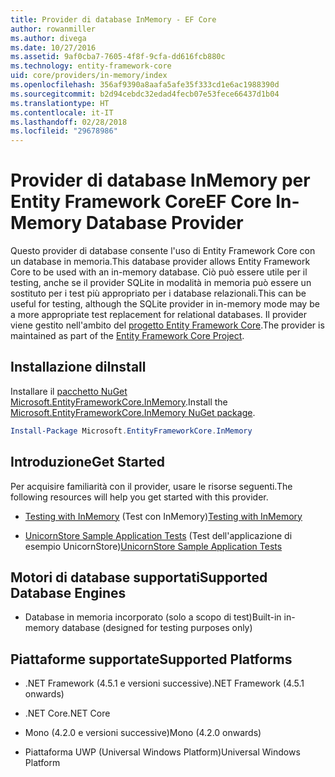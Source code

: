 ```yaml
---
title: Provider di database InMemory - EF Core
author: rowanmiller
ms.author: divega
ms.date: 10/27/2016
ms.assetid: 9af0cba7-7605-4f8f-9cfa-dd616fcb880c
ms.technology: entity-framework-core
uid: core/providers/in-memory/index
ms.openlocfilehash: 356af9390a8aafa5afe35f333cd1e6ac1988390d
ms.sourcegitcommit: b2d94cebdc32edad4fecb07e53fece66437d1b04
ms.translationtype: HT
ms.contentlocale: it-IT
ms.lasthandoff: 02/28/2018
ms.locfileid: "29678986"
---
```

# <a name="ef-core-in-memory-database-provider"></a><span data-ttu-id="f7c6f-102">Provider di database InMemory per Entity Framework Core</span><span class="sxs-lookup"><span data-stu-id="f7c6f-102">EF Core In-Memory Database Provider</span></span>

<span data-ttu-id="f7c6f-103">Questo provider di database consente l'uso di Entity Framework Core con un database in memoria.</span><span class="sxs-lookup"><span data-stu-id="f7c6f-103">This database provider allows Entity Framework Core to be used with an in-memory database.</span></span> <span data-ttu-id="f7c6f-104">Ciò può essere utile per il testing, anche se il provider SQLite in modalità in memoria può essere un sostituto per i test più appropriato per i database relazionali.</span><span class="sxs-lookup"><span data-stu-id="f7c6f-104">This can be useful for testing, although the SQLite provider in in-memory mode may be a more appropriate test replacement for relational databases.</span></span> <span data-ttu-id="f7c6f-105">Il provider viene gestito nell'ambito del [progetto Entity Framework Core](https://github.com/aspnet/EntityFrameworkCore).</span><span class="sxs-lookup"><span data-stu-id="f7c6f-105">The provider is maintained as part of the [Entity Framework Core Project](https://github.com/aspnet/EntityFrameworkCore).</span></span>

## <a name="install"></a><span data-ttu-id="f7c6f-106">Installazione di</span><span class="sxs-lookup"><span data-stu-id="f7c6f-106">Install</span></span>

<span data-ttu-id="f7c6f-107">Installare il [pacchetto NuGet Microsoft.EntityFrameworkCore.InMemory](https://www.nuget.org/packages/Microsoft.EntityFrameworkCore.InMemory/).</span><span class="sxs-lookup"><span data-stu-id="f7c6f-107">Install the [Microsoft.EntityFrameworkCore.InMemory NuGet package](https://www.nuget.org/packages/Microsoft.EntityFrameworkCore.InMemory/).</span></span>

``` powershell
Install-Package Microsoft.EntityFrameworkCore.InMemory
```

## <a name="get-started"></a><span data-ttu-id="f7c6f-108">Introduzione</span><span class="sxs-lookup"><span data-stu-id="f7c6f-108">Get Started</span></span>

<span data-ttu-id="f7c6f-109">Per acquisire familiarità con il provider, usare le risorse seguenti.</span><span class="sxs-lookup"><span data-stu-id="f7c6f-109">The following resources will help you get started with this provider.</span></span>
* <span data-ttu-id="f7c6f-110">[Testing with InMemory](../../miscellaneous/testing/in-memory.md) (Test con InMemory)</span><span class="sxs-lookup"><span data-stu-id="f7c6f-110">[Testing with InMemory](../../miscellaneous/testing/in-memory.md)</span></span>

* <span data-ttu-id="f7c6f-111">[UnicornStore Sample Application Tests](https://github.com/rowanmiller/UnicornStore/blob/master/UnicornStore/src/UnicornStore.Tests/Controllers/ShippingControllerTests.cs) (Test dell'applicazione di esempio UnicornStore)</span><span class="sxs-lookup"><span data-stu-id="f7c6f-111">[UnicornStore Sample Application Tests](https://github.com/rowanmiller/UnicornStore/blob/master/UnicornStore/src/UnicornStore.Tests/Controllers/ShippingControllerTests.cs)</span></span>

## <a name="supported-database-engines"></a><span data-ttu-id="f7c6f-112">Motori di database supportati</span><span class="sxs-lookup"><span data-stu-id="f7c6f-112">Supported Database Engines</span></span>

* <span data-ttu-id="f7c6f-113">Database in memoria incorporato (solo a scopo di test)</span><span class="sxs-lookup"><span data-stu-id="f7c6f-113">Built-in in-memory database (designed for testing purposes only)</span></span>

## <a name="supported-platforms"></a><span data-ttu-id="f7c6f-114">Piattaforme supportate</span><span class="sxs-lookup"><span data-stu-id="f7c6f-114">Supported Platforms</span></span>

* <span data-ttu-id="f7c6f-115">.NET Framework (4.5.1 e versioni successive)</span><span class="sxs-lookup"><span data-stu-id="f7c6f-115">.NET Framework (4.5.1 onwards)</span></span>

* <span data-ttu-id="f7c6f-116">.NET Core</span><span class="sxs-lookup"><span data-stu-id="f7c6f-116">.NET Core</span></span>

* <span data-ttu-id="f7c6f-117">Mono (4.2.0 e versioni successive)</span><span class="sxs-lookup"><span data-stu-id="f7c6f-117">Mono (4.2.0 onwards)</span></span>

* <span data-ttu-id="f7c6f-118">Piattaforma UWP (Universal Windows Platform)</span><span class="sxs-lookup"><span data-stu-id="f7c6f-118">Universal Windows Platform</span></span>
